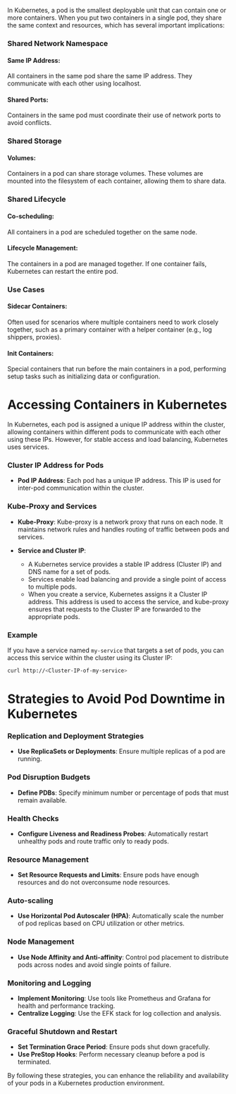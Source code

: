 In Kubernetes, a pod is the smallest deployable unit that can contain one or more containers. 
When you put two containers in a single pod, they share the same context and resources, which has several important implications:

### Shared Network Namespace
#### Same IP Address: 
All containers in the same pod share the same IP address. They communicate with each other using localhost.
#### Shared Ports: 
Containers in the same pod must coordinate their use of network ports to avoid conflicts.

### Shared Storage
#### Volumes: 
Containers in a pod can share storage volumes. These volumes are mounted into the filesystem of each container, allowing them to share data.

### Shared Lifecycle
#### Co-scheduling: 
All containers in a pod are scheduled together on the same node.
#### Lifecycle Management: 
The containers in a pod are managed together. If one container fails, Kubernetes can restart the entire pod.

### Use Cases
#### Sidecar Containers: 
Often used for scenarios where multiple containers need to work closely together, such as a primary container with a helper container (e.g., log shippers, proxies).
#### Init Containers: 
Special containers that run before the main containers in a pod, performing setup tasks such as initializing data or configuration.


# Accessing Containers in Kubernetes

In Kubernetes, each pod is assigned a unique IP address within the cluster, allowing containers within different pods to communicate with each other using these IPs. However, for stable access and load balancing, Kubernetes uses services.

### Cluster IP Address for Pods

- **Pod IP Address**: Each pod has a unique IP address. This IP is used for inter-pod communication within the cluster.

### Kube-Proxy and Services

- **Kube-Proxy**: Kube-proxy is a network proxy that runs on each node. It maintains network rules and handles routing of traffic between pods and services.
  
- **Service and Cluster IP**: 
  - A Kubernetes service provides a stable IP address (Cluster IP) and DNS name for a set of pods. 
  - Services enable load balancing and provide a single point of access to multiple pods.
  - When you create a service, Kubernetes assigns it a Cluster IP address. This address is used to access the service, and kube-proxy ensures that requests to the Cluster IP are forwarded to the appropriate pods.

### Example

If you have a service named `my-service` that targets a set of pods, you can access this service within the cluster using its Cluster IP:

```sh
curl http://<Cluster-IP-of-my-service>
```


# Strategies to Avoid Pod Downtime in Kubernetes

### Replication and Deployment Strategies
- **Use ReplicaSets or Deployments**: Ensure multiple replicas of a pod are running.
  
### Pod Disruption Budgets
- **Define PDBs**: Specify minimum number or percentage of pods that must remain available.
  
### Health Checks
- **Configure Liveness and Readiness Probes**: Automatically restart unhealthy pods and route traffic only to ready pods.
  
### Resource Management
- **Set Resource Requests and Limits**: Ensure pods have enough resources and do not overconsume node resources.
  
### Auto-scaling
- **Use Horizontal Pod Autoscaler (HPA)**: Automatically scale the number of pod replicas based on CPU utilization or other metrics.
  
### Node Management
- **Use Node Affinity and Anti-affinity**: Control pod placement to distribute pods across nodes and avoid single points of failure.
  
### Monitoring and Logging
- **Implement Monitoring**: Use tools like Prometheus and Grafana for health and performance tracking.
- **Centralize Logging**: Use the EFK stack for log collection and analysis.
  
### Graceful Shutdown and Restart
- **Set Termination Grace Period**: Ensure pods shut down gracefully.
- **Use PreStop Hooks**: Perform necessary cleanup before a pod is terminated.

By following these strategies, you can enhance the reliability and availability of your pods in a Kubernetes production environment.

